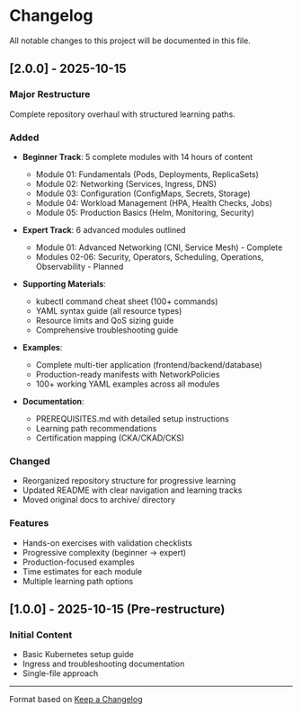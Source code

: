 # Changelog

All notable changes to this project will be documented in this file.

## [2.0.0] - 2025-10-15

### Major Restructure
Complete repository overhaul with structured learning paths.

### Added
- **Beginner Track**: 5 complete modules with 14 hours of content
  - Module 01: Fundamentals (Pods, Deployments, ReplicaSets)
  - Module 02: Networking (Services, Ingress, DNS)
  - Module 03: Configuration (ConfigMaps, Secrets, Storage)
  - Module 04: Workload Management (HPA, Health Checks, Jobs)
  - Module 05: Production Basics (Helm, Monitoring, Security)

- **Expert Track**: 6 advanced modules outlined
  - Module 01: Advanced Networking (CNI, Service Mesh) - Complete
  - Modules 02-06: Security, Operators, Scheduling, Operations, Observability - Planned

- **Supporting Materials**:
  - kubectl command cheat sheet (100+ commands)
  - YAML syntax guide (all resource types)
  - Resource limits and QoS sizing guide
  - Comprehensive troubleshooting guide

- **Examples**:
  - Complete multi-tier application (frontend/backend/database)
  - Production-ready manifests with NetworkPolicies
  - 100+ working YAML examples across all modules

- **Documentation**:
  - PREREQUISITES.md with detailed setup instructions
  - Learning path recommendations
  - Certification mapping (CKA/CKAD/CKS)

### Changed
- Reorganized repository structure for progressive learning
- Updated README with clear navigation and learning tracks
- Moved original docs to archive/ directory

### Features
- Hands-on exercises with validation checklists
- Progressive complexity (beginner → expert)
- Production-focused examples
- Time estimates for each module
- Multiple learning path options

## [1.0.0] - 2025-10-15 (Pre-restructure)

### Initial Content
- Basic Kubernetes setup guide
- Ingress and troubleshooting documentation
- Single-file approach

---

Format based on [Keep a Changelog](https://keepachangelog.com/)
